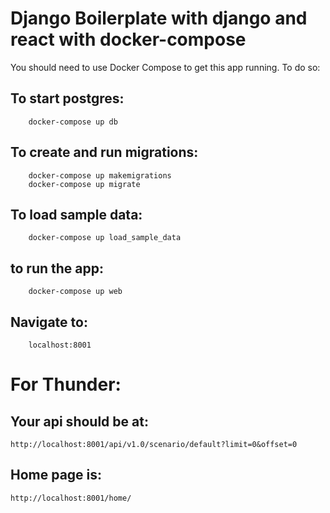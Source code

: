 # Django Boilerplate with django and react with docker-compose

You should need to use Docker Compose to get this app running. To do so:

## To start postgres:
		docker-compose up db 

## To create and run migrations:
		docker-compose up makemigrations
		docker-compose up migrate

## To load sample data:
		docker-compose up load_sample_data

## to run the app:
        docker-compose up web

## Navigate to:
		localhost:8001

# For Thunder:

## Your api should be at:
	
	http://localhost:8001/api/v1.0/scenario/default?limit=0&offset=0

## Home page is:

	http://localhost:8001/home/